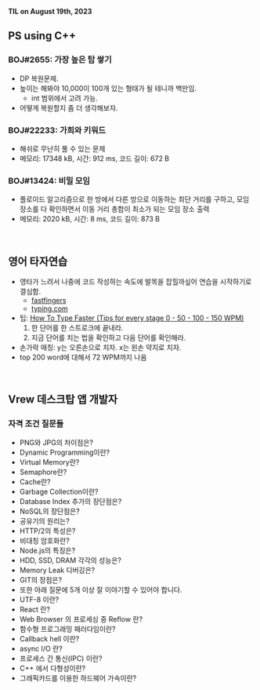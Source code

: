 **TIL on August 19th, 2023**

## PS using C++
### BOJ#2655: 가장 높은 탑 쌓기
* DP 복원문제. 
* 높이는 해봐야 10,000이 100개 있는 형태가 될 테니까 백만임.
  - int 범위에서 고려 가능.
* 어떻게 복원할지 좀 더 생각해보자.

### BOJ#22233: 가희와 키워드
* 해쉬로 무난히 풀 수 있는 문제
* 메모리: 17348 kB, 시간: 912 ms, 코드 길이: 672 B

### BOJ#13424: 비밀 모임
* 플로이드 알고리즘으로 한 방에서 다른 방으로 이동하는 최단 거리를 구하고, 모임 장소를 다 확인하면서 이동 거리 총합이 최소가 되는 모임 장소 출력
* 메모리: 2020 kB, 시간: 8 ms, 코드 길이: 873 B

<br>

## 영어 타자연습
* 영타가 느려서 나중에 코드 작성하는 속도에 발목을 잡힐까싶어 연습을 시작하기로 결심함.
  - [fastfingers](https://10fastfingers.com/advanced-typing-test/english#google_vignette)
  - [typing.com](https://www.typing.com/student/lesson/335/accuracy-focus)
* 팁: [How To Type Faster (Tips for every stage 0 - 50 - 100 - 150 WPM)](https://youtu.be/QAb3ATOpBpE)
  1. 한 단어를 한 스트로크에 끝내라.
  2. 지금 단어를 치는 법을 확인하고 다음 단어를 확인해라.
* 손가락 매칭: y는 오른손으로 치자. x는 왼손 약지로 치자.
* top 200 word에 대해서 72 WPM까지 나옴

<br>

## Vrew 데스크탑 앱 개발자
### 자격 조건 질문들
* PNG와 JPG의 차이점은?
* Dynamic Programming이란?
* Virtual Memory란?
* Semaphore란?
* Cache란?
* Garbage Collection이란?
* Database Index 추가의 장단점은?
* NoSQL의 장단점은?
* 공유기의 원리는?
* HTTP/2의 특성은?
* 비대칭 암호화란?
* Node.js의 특징은?
* HDD, SSD, DRAM 각각의 성능은?
* Memory Leak 디버깅은?
* GIT의 장점은?
* 또한 아래 질문에 5개 이상 잘 이야기할 수 있어야 합니다.
* UTF-8 이란?
* React 란?
* Web Browser 의 프로세싱 중 Reflow 란?
* 함수형 프로그래밍 패러다임이란?
* Callback hell 이란?
* async I/O 란?
* 프로세스 간 통신(IPC) 이란?
* C++ 에서 다형성이란?
* 그래픽카드를 이용한 하드웨어 가속이란?
